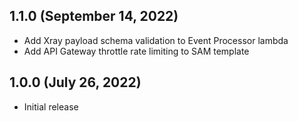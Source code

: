 ## 1.1.0 (September 14, 2022)

* Add Xray payload schema validation to Event Processor lambda
* Add API Gateway throttle rate limiting to SAM template 

## 1.0.0 (July 26, 2022)

* Initial release
